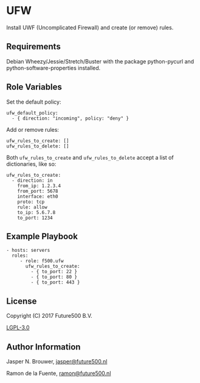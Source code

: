 UFW
===

Install UWF (Uncomplicated Firewall) and create (or remove) rules.

Requirements
------------

Debian Wheezy/Jessie/Stretch/Buster with the package python-pycurl and python-software-properties installed.

Role Variables
--------------

Set the default policy:

    ufw_default_policy:
      - { direction: "incoming", policy: "deny" }


Add or remove rules:

    ufw_rules_to_create: []
    ufw_rules_to_delete: []

Both `ufw_rules_to_create` and `ufw_rules_to_delete` accept a list of dictionaries, like so:

    ufw_rules_to_create:
      - direction: in
        from_ip: 1.2.3.4
        from_port: 5678
        interface: eth0
        proto: tcp
        rule: allow
        to_ip: 5.6.7.8
        to_port: 1234

Example Playbook
----------------

    - hosts: servers
      roles:
         - role: f500.ufw
           ufw_rules_to_create:
             - { to_port: 22 }
             - { to_port: 80 }
             - { to_port: 443 }

License
-------

Copyright (C) 2017 Future500 B.V.

[LGPL-3.0](https://github.com/f500/ansible-ufw/blob/master/COPYING.LESSER)

Author Information
------------------

Jasper N. Brouwer, jasper@future500.nl

Ramon de la Fuente, ramon@future500.nl
